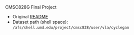 CMSC828G Final Project

+ Original [README](original_README.md)
+ Dataset path (shell space): `/afs/shell.umd.edu/project/cmsc828/user/vla/cyclegan`  

